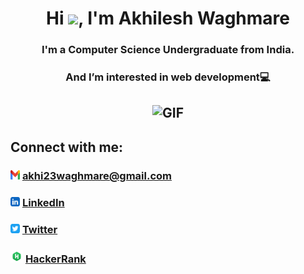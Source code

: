 <h1 align="center">Hi <img src="https://raw.githubusercontent.com/MartinHeinz/MartinHeinz/master/wave.gif" width="30px">, I'm Akhilesh Waghmare</h1>
<h3 align="center">I'm a Computer Science Undergraduate from India.</h3>
<h3 align="center">And I’m interested in web development💻</h3>

<h2 align="center"><img alt="GIF" src="https://images.app.goo.gl/PQgoXZBUDBmGbDYMA" width="65%" height="auto" /></h2>

## Connect with me:
### <img src="/img/gmail.png" width=15px height=15px> akhi23waghmare@gmail.com 
### <img src="/img/linkedin-app.png" width=15px height=15px> [LinkedIn](https://www.linkedin.com/in/akhilesh-waghmare-0652a31b9/)
### <img src="/img/twitter-app.png" width=15px height=15px> [Twitter](https://twitter.com/the_akhilesh_w)
### <img src="/img/HackerRank.png" width=20px height=20px> [HackerRank](https://www.hackerrank.com/akhi23waghmare)



<!--
**This is a ✨ _special_ ✨ repository because its `README.md` (this file) appears on your GitHub profile.

Here are some ideas to get you started:

- 🔭 I’m currently working on ...
- 🌱 I’m currently learning ...
- 👯 I’m looking to collaborate on ...
- 🤔 I’m looking for help with ...
- 💬 Ask me about ...
- 📫 How to reach me: ...
- 😄 Pronouns: ...
- ⚡ Fun fact: ...
-->
